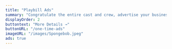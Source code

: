 ```yaml
---
title: "Playbill Ads"
summary: "Congratulate the entire cast and crew, advertise your business or send a message of support to one of the cast or crew members! Create your own ad or send photo and text to our team and they will create your ad for you! Quarter-page ($50), half-page ($100), and full-page ($150) ads are available for purchase to run in one playbill."
displayOrder: 2
buttontext: "More Details →"
buttonURL: "/one-time-ads"
imageURL: "/images/Spongebob.jpeg"
ads: true
---
```

